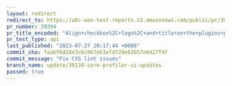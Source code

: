 ```yaml
---
layout: redirect
redirect_to: https://a8c-woo-test-reports.s3.amazonaws.com/public/pr/39394/api/index.html
pr_number: 39394
pr_title_encoded: "Align+checkbox%2C+logo%2C+and+title+on+the+plugins+page+%28core+profiler%29"
pr_test_type: api
last_published: "2023-07-27 20:17:44 +0000"
commit_sha: faabf6d18e3c6c067e63efd729e62657e6427f4f
commit_message: "Fix CSS lint issues"
branch_name: update/39138-core-profiler-ui-updates
passed: true
---
```

